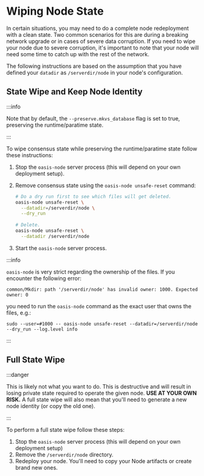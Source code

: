# Wiping Node State

In certain situations, you may need to do a complete node redeployment with a
clean state. Two common scenarios for this are during a breaking network upgrade
or in cases of severe data corruption. If you need to wipe your node due to
severe corruption, it's important to note that your node will need some time to
catch up with the rest of the network.

The following instructions are based on the assumption that you have defined
your `datadir` as `/serverdir/node` in your node's configuration.

## State Wipe and Keep Node Identity

:::info

Note that by default, the `--preserve.mkvs_database` flag is set to true,
preserving the runtime/paratime state.

:::

To wipe consensus state while preserving the runtime/paratime state follow
these instructions:

1. Stop the `oasis-node` server process (this will depend on your own deployment
setup).
2. Remove consensus state using the `oasis-node unsafe-reset` command:

    ```bash
    # Do a dry run first to see which files will get deleted.
    oasis-node unsafe-reset \
      --datadir=/serverdir/node \
      --dry_run
      
    # Delete.
    oasis-node unsafe-reset \
      --datadir /serverdir/node
    ```
3. Start the `oasis-node` server process.

:::info

`oasis-node` is very strict regarding the ownership of the files. If you
encounter the following error:

```
common/Mkdir: path '/serverdir/node' has invalid owner: 1000. Expected owner: 0
```

you need to run the `oasis-node` command as the exact user that owns the files,
e.g.:

```
sudo --user=#1000 -- oasis-node unsafe-reset --datadir=/serverdir/node --dry_run --log.level info
```

:::

## Full State Wipe

:::danger

This is likely not what you want to do. This is destructive and will result in
losing private state required to operate the given node. **USE AT YOUR OWN
RISK.** A full state wipe will also mean that you'll need to generate a new node
identity (or copy the old one).

:::

To perform a full state wipe follow these steps:

1. Stop the `oasis-node` server process (this will depend on your own deployment
setup)
2. Remove the `/serverdir/node` directory.
3. Redeploy your node. You'll need to copy your Node artifacts or create brand
new ones.
